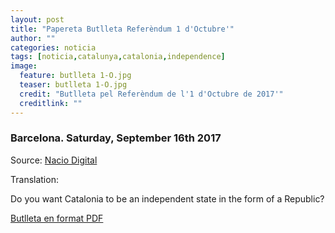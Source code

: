 ```yaml
---
layout: post
title: "Papereta Butlleta Referèndum 1 d'Octubre'"
author: ""
categories: noticia
tags: [noticia,catalunya,catalonia,independence]
image:
  feature: butlleta 1-O.jpg  
  teaser: butlleta 1-O.jpg
  credit: "Butlleta pel Referèndum de l'1 d'Octubre de 2017'" 
  creditlink: ""
---
```


### Barcelona. Saturday, September 16th 2017
	
Source: [Nacio Digital](http://www.naciodigital.cat/noticia/137788/aixi/seran/paperetes/referendum/1-o)

Translation:

Do you want Catalonia to be an independent state in the form of a Republic?

[Butlleta en format PDF](/assets/img/butlleta_del_dog.pdf)
